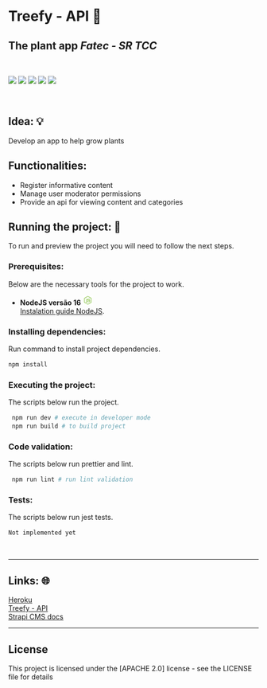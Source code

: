 # Treefy - API 🌱
## The plant app ***Fatec - SR TCC***

<br>
<p float="left">
 <img src="https://img.shields.io/badge/postgres-%23316192.svg?style=for-the-badge&logo=postgresql&logoColor=white">
 <img src="https://img.shields.io/badge/strapi-%232E7EEA.svg?style=for-the-badge&logo=strapi&logoColor=white">
 <img src="https://img.shields.io/badge/node.js-6DA55F?style=for-the-badge&logo=node.js&logoColor=white">
 <img src="https://img.shields.io/badge/react-%2320232a.svg?style=for-the-badge&logo=react&logoColor=%2361DAFB">
 <img src="https://img.shields.io/badge/typescript-%23007ACC.svg?style=for-the-badge&logo=typescript&logoColor=white">
</p>
<br>

## Idea: 💡
Develop an app to help grow plants

## Functionalities:
- Register informative content
- Manage user moderator permissions
- Provide an api for viewing content and categories

## Running the project: 🚀
To run and preview the project you will need to follow the next steps.

### Prerequisites:
Below are the necessary tools for the project to work.
- **NodeJS versão 16** <img src="https://raw.githubusercontent.com/PKief/vscode-material-icon-theme/main/icons/nodejs.svg" height="20" /><br>
  [<ins>Instalation guide NodeJS</ins>](https://nodejs.org/en/).
  
### Installing dependencies:
Run command to install project dependencies.
   ```sh
   npm install
   ```  
  
### Executing the project:
The scripts below run the project.
  ```sh
   npm run dev # execute in developer mode
   npm run build # to build project
   ```

### Code validation:
The scripts below run prettier and lint.
  ```sh
   npm run lint # run lint validation
   ```

### Tests:
The scripts below run jest tests.
  ```sh
  Not implemented yet
   ```
   
   <br>

---
## Links: 🌐
[<ins>Heroku</ins>](https://www.heroku.com/)<br>
[<ins>Treefy - API</ins>](https://treefy-api.herokuapp.com/api)<br>
[<ins>Strapi CMS docs</ins>](https://docs.strapi.io/developer-docs/latest/getting-started/introduction.html)

---
## License
This project is licensed under the [APACHE 2.0] license - see the LICENSE file for details
